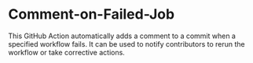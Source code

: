 # Comment-on-Failed-Job
This GitHub Action automatically adds a comment to a commit when a specified workflow fails. It can be used to notify contributors to rerun the workflow or take corrective actions.
